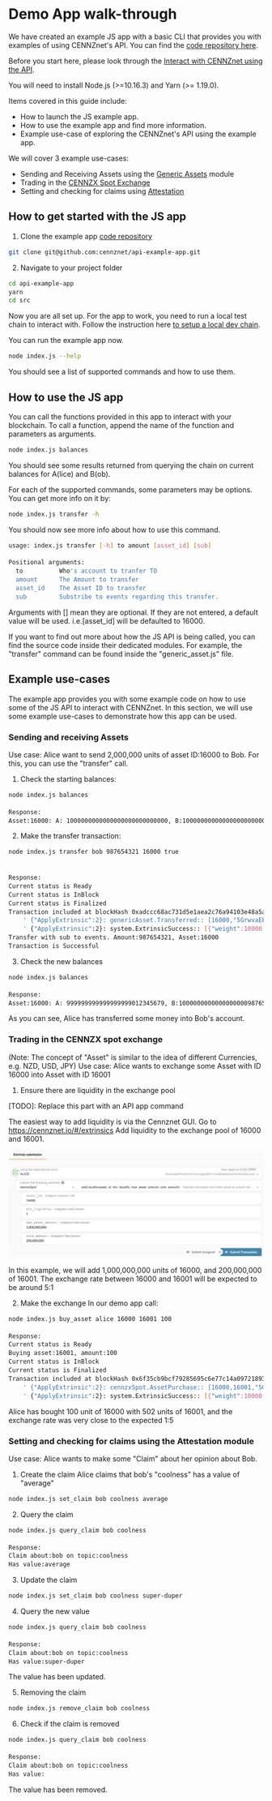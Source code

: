 # Demo App walk-through

We have created an example JS app with a basic CLI that provides you with examples of using CENNZnet's API.
You can find the [code repository here](https://github.com/cennznet/api-example-app).

Before you start here, please look through the [Interact with CENNZnet using the API](Dapp-development/Guides/Interact-with-CENNZnet--using-the-API).

You will need to install Node.js (>=10.16.3) and Yarn (>= 1.19.0).

Items covered in this guide include:
- How to launch the JS example app.
- How to use the example app and find more information.
- Example use-case of exploring the CENNZnet's API using the example app.

We will cover 3 example use-cases:
- Sending and Receiving Assets using the [Generic Assets](API-examples-Generic-Assets) module
- Trading in the [CENNZX Spot Exchange](#cennzx-spot-exchange)
- Setting and checking for claims using [Attestation](References/CENNZnet-API/Examples/API-examples-Attestation)

## How to get started with the JS app
1. Clone the example app [code repository](https://github.com/cennznet/api-example-app)

```bash
git clone git@github.com:cennznet/api-example-app.git
```

2. Navigate to your project folder 

```bash
cd api-example-app
yarn
cd src
```

Now you are all set up. For the app to work, you need to run a local test chain to interact with.
Follow the instruction here [to setup a local dev chain](Network-participating/Node-operating/Running-a-Dev-Chain).

You can run the example app now.

```bash
node index.js --help
```

You should see a list of supported commands and how to use them.

## How to use the JS app
You can call the functions provided in this app to interact with your blockchain. To call a function, append the name of the function and parameters as arguments.

```bash
node index.js balances
```
You should see some results returned from querying the chain on current balances for A(lice) and B(ob).

For each of the supported commands, some parameters may be options. You can get more info on it by:

```bash
node index.js transfer -h
```
You should now see more info about how to use this command.

```bash
usage: index.js transfer [-h] to amount [asset_id] [sub]

Positional arguments:
  to          Who's account to tranfer TO
  amount      The Amount to transfer
  asset_id    The Asset ID to transfer
  sub         Substribe to events regarding this transfer.
```

Arguments with [] mean they are optional. If they are not entered, a default value will be used.
i.e.[asset_id] will be defaulted to 16000.

If you want to find out more about how the JS API is being called, you can find the source code inside their dedicated modules. For example, the "transfer" command can be found inside the "generic_asset.js" file.


## Example use-cases
The example app provides you with some example code on how to use some of the JS API to interact with CENNZnet. 
In this section, we will use some example use-cases to demonstrate how this app can be used.

### Sending and receiving Assets
Use case: Alice want to send 2,000,000 units of asset ID:16000 to Bob. For this, you can use the "transfer" call.
1. Check the starting balances:

```bash
node index.js balances

Response:
Asset:16000: A: 1000000000000000000000000000, B:1000000000000000000000000000
```

2. Make the transfer transaction:

```bash
node index.js transfer bob 987654321 16000 true


Response:
Current status is Ready
Current status is InBlock
Current status is Finalized
Transaction included at blockHash 0xadccc68ac731d5e1aea2c76a94103e48a5aac8464cdc8700804751d45190a826
	' {"ApplyExtrinsic":2}: genericAsset.Transferred:: [16000,"5GrwvaEF5zXb26Fz9rcQpDWS57CtERHpNehXCPcNoHGKutQY","5FHneW46xGXgs5mUiveU4sbTyGBzmstUspZC92UhjJM694ty",987654321]
	' {"ApplyExtrinsic":2}: system.ExtrinsicSuccess:: [{"weight":10000,"class":"Normal","paysFee":true}]
Transfer with sub to events. Amount:987654321, Asset:16000
Transaction is Successful
```

3. Check the new balances

```bash
node index.js balances

Response:                     
Asset:16000: A: 999999999999999999012345679, B:1000000000000000000987654321
```
As you can see, Alice has transferred some money into Bob's account.

### Trading in the CENNZX spot exchange
(Note: The concept of "Asset" is similar to the idea of different Currencies, e.g. NZD, USD, JPY)
Use case: Alice wants to exchange some Asset with ID 16000 into Asset with ID 16001

1. Ensure there are liquidity in the exchange pool

[TODO]: Replace this part with an API app command

The easiest way to add liquidity is via the Cennznet GUI. 
Go to https://cennznet.io/#/extrinsics
Add liquidity to the exchange pool of 16000 and 16001.

![add_liquidity](../../assets/images/ui/add_liquidity.png)

In this example, we will add 1,000,000,000 units of 16000, and 200,000,000 of 16001.
The exchange rate between 16000 and 16001 will be expected to be around 5:1

2. Make the exchange
In our demo app call:

```bash
node index.js buy_asset alice 16000 16001 100

Response:
Current status is Ready
Buying asset:16001, amount:100
Current status is InBlock
Current status is Finalized
Transaction included at blockHash 0x6f35cb9bcf79285695c6e77c14a09721893a9d2d6a0747d5cb05241c00e3a1c6
	' {"ApplyExtrinsic":2}: cennzxSpot.AssetPurchase:: [16000,16001,"5GrwvaEF5zXb26Fz9rcQpDWS57CtERHpNehXCPcNoHGKutQY",502,100]
	' {"ApplyExtrinsic":2}: system.ExtrinsicSuccess:: [{"weight":10000,"class":"Normal","paysFee":true}]
```
Alice has bought 100 unit of 16000 with 502 units of 16001, and the exchange rate was very close to the expected 1:5

### Setting and checking for claims using the Attestation module
Use case: Alice wants to make some "Claim" about her opinion about Bob.
1. Create the claim
Alice claims that bob's "coolness" has a value of "average"
```bash
node index.js set_claim bob coolness average
```


2. Query the claim 

```bash
node index.js query_claim bob coolness

Response:
Claim about:bob on topic:coolness
Has value:average
```

3. Update the claim

```bash
node index.js set_claim bob coolness super-duper
```

4. Query the new value

```bash
node index.js query_claim bob coolness

Response:
Claim about:bob on topic:coolness
Has value:super-duper
```
The value has been updated.


5. Removing the claim

```bash
node index.js remove_claim bob coolness
```

6. Check if the claim is removed

```bash
node index.js query_claim bob coolness 

Response:
Claim about:bob on topic:coolness
Has value:
```
The value has been removed.
